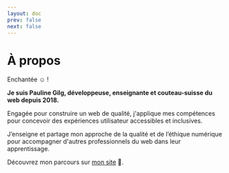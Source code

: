 ```yaml
---
layout: doc
prev: false
next: false
---
```


# À propos

Enchantée :relaxed: !

**Je suis Pauline Gilg, développeuse, enseignante et couteau-suisse du web depuis 2018.**

Engagée pour construire un web de qualité, j'applique mes compétences pour concevoir des expériences utilisateur accessibles et inclusives. 

J’enseigne et partage mon approche de la qualité et de l’éthique numérique pour accompagner d'autres professionnels du web dans leur apprentissage.

Découvrez mon parcours sur [mon site](https://paulinegilg.fr/about) :seedling:.